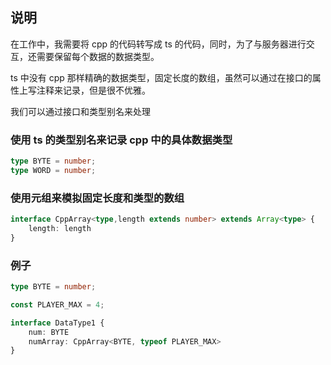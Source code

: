 ## 说明

在工作中，我需要将 cpp 的代码转写成 ts 的代码，同时，为了与服务器进行交互，还需要保留每个数据的数据类型。

ts 中没有 cpp 那样精确的数据类型，固定长度的数组，虽然可以通过在接口的属性上写注释来记录，但是很不优雅。

我们可以通过接口和类型别名来处理

### 使用 ts 的类型别名来记录 cpp 中的具体数据类型

``` ts
type BYTE = number;
type WORD = number;
```

### 使用元组来模拟固定长度和类型的数组

```ts
interface CppArray<type,length extends number> extends Array<type> {
    length: length
}
```

### 例子

```ts
type BYTE = number;

const PLAYER_MAX = 4;

interface DataType1 {
    num: BYTE
    numArray: CppArray<BYTE, typeof PLAYER_MAX>
}
```